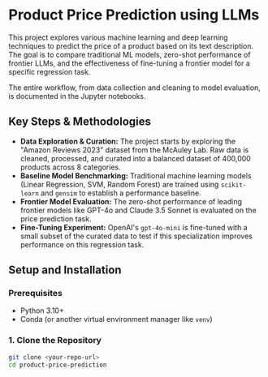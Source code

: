 # Product Price Prediction using LLMs

This project explores various machine learning and deep learning techniques to predict the price of a product based on its text description. The goal is to compare traditional ML models, zero-shot performance of frontier LLMs, and the effectiveness of fine-tuning a frontier model for a specific regression task.

The entire workflow, from data collection and cleaning to model evaluation, is documented in the Jupyter notebooks.

## Key Steps & Methodologies

*   **Data Exploration & Curation:** The project starts by exploring the "Amazon Reviews 2023" dataset from the McAuley Lab. Raw data is cleaned, processed, and curated into a balanced dataset of 400,000 products across 8 categories.
*   **Baseline Model Benchmarking:** Traditional machine learning models (Linear Regression, SVM, Random Forest) are trained using `scikit-learn` and `gensim` to establish a performance baseline.
*   **Frontier Model Evaluation:** The zero-shot performance of leading frontier models like GPT-4o and Claude 3.5 Sonnet is evaluated on the price prediction task.
*   **Fine-Tuning Experiment:** OpenAI's `gpt-4o-mini` is fine-tuned with a small subset of the curated data to test if this specialization improves performance on this regression task.

## Setup and Installation

### Prerequisites
*   Python 3.10+
*   Conda (or another virtual environment manager like `venv`)

### 1. Clone the Repository
```bash
git clone <your-repo-url>
cd product-price-prediction